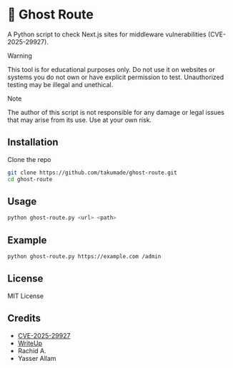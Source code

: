 # 👻 Ghost Route

A Python script to check Next.js sites for middleware vulnerabilities (CVE-2025-29927).

> [!WARNING]
> This tool is for educational purposes only. Do not use it on websites or systems you do not own or have explicit permission to test. Unauthorized testing may be illegal and unethical.

> [!NOTE]
> The author of this script is not responsible for any damage or legal issues that may arise from its use. Use at your own risk.

## Installation

Clone the repo

```bash
git clone https://github.com/takumade/ghost-route.git
cd ghost-route
```



## Usage

```bash
python ghost-route.py <url> <path>
```

## Example

```bash
python ghost-route.py https://example.com /admin
```

## License

MIT License

## Credits

- [CVE-2025-29927](https://nvd.nist.gov/vuln/detail/CVE-2025-29927)
- [WriteUp](https://zhero-web-sec.github.io/research-and-things/nextjs-and-the-corrupt-middleware)
- Rachid A.
- Yasser Allam
